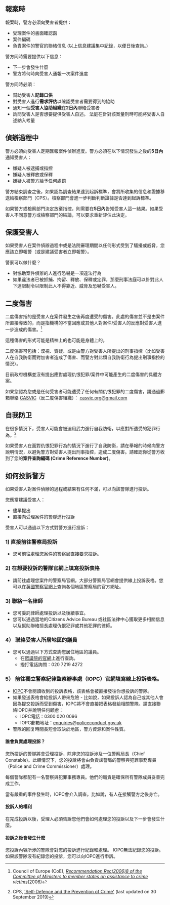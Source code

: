## 報案時
報案時，警方必須向受害者提供：
- 受理案件的書面確認函
- 案件編碼
- 負責案件的警官的聯絡信息
(以上信息建議集中紀錄，以便日後查詢。)

警方同時需要提供以下信息：
- 下一步會發生什麼
- 警方將何時向受害人通報一次案件進度

警方同時必須：
- 幫助受害人**記錄口供**
- 對受害人進行**需求評估**以確認受害者需要得到的協助
- 通知一個**受害人協助組織**在**2日內**聯絡受害者
- 詢問受害人是否想要提供受害人自述。 法庭在針對該案量刑時可能將受害人自述納入考量

## 偵辦過程中
警方必須向受害人定期匯報案件偵辦進度。警方必須在以下情況發生之後的**5日內**通知受害人：
- 嫌疑人被逮捕或指控
- 嫌疑人被釋放或保釋
- 嫌疑人被警方給予任何處罰

警方結束調查之後，如果認為調查結果達到起訴標準，會將所收集的信息和證據移送給檢察部門（CPS）。檢察部門會進一步判斷判斷證據是否達到起訴標準。

如果警方或檢察部門決定放棄指控，則需要在**5日內**告知受害人這一結果。如果受害人不同意警方或檢察部門的結論，可以要求重新評估此決定。

## 保護受害人
如果受害人在案件偵辦過程中或是法院審理期間以任何形式受到了騷擾或威脅，您應該立即報警（或是建議受害者立即報警）。

警察可以做什麼？
- 對協助案件偵辦的人進行恐嚇是一項違法行為
- 如果違法者已被抓捕、拘留、釋放、保釋或定罪，那麼刑事法庭可以針對此人下達限制令以限制此人不得靠近、威脅及恐嚇受害人。

## 二度傷害
二度傷害指的是受害人在案件發生之後再度遭受的傷害。此處的傷害並不是由案件所直接導致的，而是指機構的不當回應或其他人對案件/受害人的反應對受害人進一步造成的傷害。[^1]

這種傷害的形式可能是精神上的也可能是身體上的。

二度傷害可包括：漠視、質疑、或是由警方對受害人所提出的刑事指控（比如受害人在自我防衛而對加害者造成了傷害、而警方對此類自我防衛行為提出刑事指控的情況）。

目前政府機構並沒有提出應對處理仇恨犯罪/案件中可能產生的二度傷害的具體方案。

如果您認為您或是任何受害者可能遭受了任何有關仇恨犯罪的二度傷害，請通過郵箱聯絡 [CASVIC](https://www.hackneychinese.org.uk/post/casvic-launches-a-national-hate-crime-survey-for-east-and-southeast-asians)（反二度傷害組織）： casvic.org@gmail.com

## 自我防卫
在很多情況下，受害人可能會被迫用武力進行自我防衛，以應對所遭受的犯罪行為。[^2]

如果受害人在面對仇恨犯罪行為的情況下進行了自我防衛，請在舉報的時候向警方說明情況，以避免警方對受害人提出刑事指控，造成二度傷害。請確認你從警方收到了您的**案件查詢編碼 (Crime Reference Number)**。

## 如何投訴警方
如果受害人對案件偵辦的過程或結果有任何不滿，可以向該警隊進行投訴。

您應當建議受害人：
- 儘早提出
- 直接向受理案件的警隊進行投訴

受害人可以通過以下方式對警方進行投訴：

### 1) 直接前往警察局投訴
- 您可前往處理您案件的警察局直接要求投訴。

### 2) 在想要投訴的警隊官網上填寫投訴表格
- 請前往處理您案件的警察局官網。大部分警察局官網會提供線上投訴表格。您可以在[英國警察官網](https://www.police.uk/pu/contact-the-police/uk-police-forces/)上查詢各個地區警察局的官方網址。

### 3) 聯絡一名律師
- 您可委託律師處理投訴以及後續事宜。
- 您可以通過當地的Citizens Advice Bureau 或社區法律中心獲取更多相關信息以及幫助聯絡擅長處理仇恨犯罪或其他犯罪的律師。

### 4） 聯絡受害人所居地區的議員

- 您可以通過以下方式查詢您居住地區的議員。
  - 在[眾議院的官網](http://findyourmp.parliament.uk/)上進行查詢。
  - 撥打電話詢問：020 7219 4272

### 5） 前往獨立警察紀律監察辦事處（IOPC）官網填寫線上投訴表格。
- [IOPC](https://www.policeconduct.gov.uk/)不會閱讀收到的投訴表格，該表格會被直接發往你想投訴的警隊。
- 如果發送表格會給投訴人帶來危險 - 比如說，如果投訴人認為自己或其他人會因為提交投訴而受到傷害，IOPC將不會直接把表格發給相關警隊。請直接聯絡IOPC并說明任何顧慮：
   - IOPC電話：0300 020 0096
   - IOPC郵箱地址：enquiries@policeconduct.gov.uk
- 警隊的回复時間長短會取決於地區，警方資源和案件性質。

#### 誰會負責處理投訴？
您所投訴的警隊將會受理投訴，除非您的投訴涉及一位警察局長（Chief Constable)。此類情況下，您的投訴將會由負責該警局的警察與犯罪事務專員（Police and Crime Commissioner）處理。

每個警隊都配有一名警察與犯罪事務專員。他們的職責是確保所有警隊成員妥善完成工作。

當有嚴重的事件發生時，IOPC會介入調查。比如說，有人在接觸警方之後身亡。

#### 投訴人的權利
在完成投訴以後，受理人必須告訴您他們會如何處理您的投訴以及下一步會發生什麼。

#### 投訴之後會發生什麼
您投訴內容所涉的警隊會對您的投訴進行紀錄和處理。 IOPC無法紀錄您的投訴。如果該警隊沒有紀錄您的投訴，您可以向IOPC進行申訴。

[^1]:Council of Europe (CoE), [_Recommendation Rec(2006)8 of the Committee of Ministers to member states on assistance to crime victims_](https://rm.coe.int/16805afa5c)(2006)

[^2]:CPS, ['Self-Defence and the Prevention of Crime'](https://www.cps.gov.uk/legal-guidance/self-defence-and-prevention-crime) (last updated on 30 September 2019)
